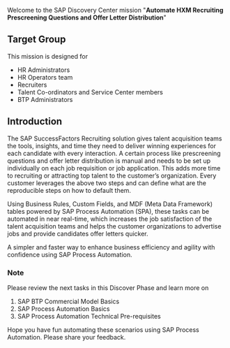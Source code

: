 Welcome to the SAP Discovery Center mission "**Automate HXM Recruiting Prescreening Questions and Offer Letter Distribution**" 

## Target Group
This mission is designed for
<ul>
<li> HR Administrators </li> 
<li>HR Operators team </li> 
<li>Recruiters </li> 
<li>Talent Co-ordinators and Service Center members </li> 
<li>BTP Administrators </li> 
</ul>

## Introduction
The SAP SuccessFactors Recruiting solution gives talent acquisition teams the tools, insights, and time they need to deliver winning experiences for each candidate with every interaction. A certain process like prescreening questions and offer letter distribution is manual and needs to be set up individually on each job requisition or job application. This adds more time to recruiting or attracting top talent to the customer’s organization. Every customer leverages the above two steps and can define what are the reproducible steps on how to default them.

Using Business Rules, Custom Fields, and MDF (Meta Data Framework) tables powered by SAP Process Automation (SPA), these tasks can be automated in near real-time, which increases the job satisfaction of the talent acquisition teams and helps the customer organizations to advertise jobs and provide candidates offer letters quicker.

A simpler and faster way to enhance business efficiency and agility with confidence using SAP Process Automation.
  
### Note
Please review the next tasks in this Discover Phase and learn more on

1. SAP BTP Commercial Model Basics 
2. SAP Process Automation Basics
3. SAP Process Automation Technical Pre-requisites

Hope you have fun automating these scenarios using SAP Process Automation. Please share your feedback.